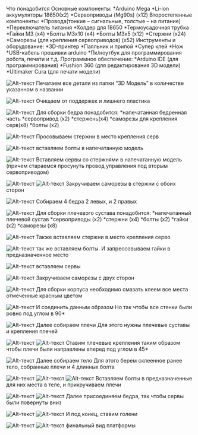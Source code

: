 Что понадобится 
Основные компоненты:
    *Arduino Mega
    *Li-ion аккумуляторы 18650(x2)
    *Сервоприводы (Mg90s) (х12)
  Второстепенные компоненты: 
    *Провода(тонкие – сигнальные, толстые – на питание)
    *Переключатель питания
    *Холдер для 18650 
    *Термоусадочная трубка
    *Гайки М3 (х4)
    *Болты М3х10 (х4)
    *Болты М3х5 (х12)
    *Стержни (х24)
    *Саморезы (для крепления сервоприводов) (х52)
  Инструменты и оборудование:
    *3D-принтер 
    *Паяльник и припой 
    *Супер клей
    *Нож 
    *USB-кабель прошивки arduino
    *Пк/ноутбук для программирования робота, печати и т.д.
  Программное обеспечение:
    *Arduino IDE (для программирования)
    *Fushion 360 (для редактирования 3D модели)
    *Ultimaker Cura (для печати модели)




![Alt-текст](https://github.com/Volver-era/ERA-platform./blob/main/малые%20версии%20платформы/ERA%20v3/инструкция%20по%20сборке/Фото/сб01.jpg)
Печатаем все детали из папки “3D Модель” в количестве указанном в названии 

![Alt-текст](https://github.com/Volver-era/ERA-platform./blob/main/малые%20версии%20платформы/ERA%20v3/инструкция%20по%20сборке/Фото/сб02.jpg)
Очищаем от поддержек и лишнего пластика  

![Alt-текст](https://github.com/Volver-era/ERA-platform./blob/main/малые%20версии%20платформы/ERA%20v3/инструкция%20по%20сборке/Фото/сб03.jpg)
Для сборки бедра понадобится:
*напечатанная бедренная часть
*сервопривод (х2)
*стержень(х4)
*саморезы для крепления серв(х8)
*болты (х2)

![Alt-текст](https://github.com/Volver-era/ERA-platform./blob/main/малые%20версии%20платформы/ERA%20v3/инструкция%20по%20сборке/Фото/сб04.jpg)
Просовываем стержни в место крепления серв 

![Alt-текст](https://github.com/Volver-era/ERA-platform./blob/main/малые%20версии%20платформы/ERA%20v3/инструкция%20по%20сборке/Фото/сб05.jpg)
вставляем болты в напечатанную модель

![Alt-текст](https://github.com/Volver-era/ERA-platform./blob/main/малые%20версии%20платформы/ERA%20v3/инструкция%20по%20сборке/Фото/сб06.jpg)
Вставляем сервы со стержнями в напечатанную модель
(причем стараемся просунуть провод управления под вторым сервоприводом)

![Alt-текст](https://github.com/Volver-era/ERA-platform./blob/main/малые%20версии%20платформы/ERA%20v3/инструкция%20по%20сборке/Фото/сб07.jpg)
![Alt-текст](https://github.com/Volver-era/ERA-platform./blob/main/малые%20версии%20платформы/ERA%20v3/инструкция%20по%20сборке/Фото/сб08.jpg)
Закручиваем саморезы в стержни с обоих сторон 

![Alt-текст](https://github.com/Volver-era/ERA-platform./blob/main/малые%20версии%20платформы/ERA%20v3/инструкция%20по%20сборке/Фото/сб09.jpg)
Собираем 4 бедра 
2 левых, и 2 правых

![Alt-текст](https://github.com/Volver-era/ERA-platform./blob/main/малые%20версии%20платформы/ERA%20v3/инструкция%20по%20сборке/Фото/сб10.jpg)
Для сборки плечевого сустава понадобится:
*напечатанный плечевой сустав
*сервоприводы (х2)
*стержни (х4)
*болты (х2)
*гайки (х2)
*саморезы (х8)

![Alt-текст](https://github.com/Volver-era/ERA-platform./blob/main/малые%20версии%20платформы/ERA%20v3/инструкция%20по%20сборке/Фото/сб11.jpg)
Также вставляем стержни в место крепления серво 

![Alt-текст](https://github.com/Volver-era/ERA-platform./blob/main/малые%20версии%20платформы/ERA%20v3/инструкция%20по%20сборке/Фото/сб12.jpg)
так же вставляем болты.
И запрессовываем гайки в предназначенное место 

![Alt-текст](https://github.com/Volver-era/ERA-platform./blob/main/малые%20версии%20платформы/ERA%20v3/инструкция%20по%20сборке/Фото/сб13.jpg)
вставляем сервы 

![Alt-текст](https://github.com/Volver-era/ERA-platform./blob/main/малые%20версии%20платформы/ERA%20v3/инструкция%20по%20сборке/Фото/сб14.jpg)
Закручиваем саморезы с двух сторон 

![Alt-текст](https://github.com/Volver-era/ERA-platform./blob/main/малые%20версии%20платформы/ERA%20v3/инструкция%20по%20сборке/Фото/сб15.jpg)
Для сборки корпуса необходимо смазать клеем все места отмеченные красным цветом 

![Alt-текст](https://github.com/Volver-era/ERA-platform./blob/main/малые%20версии%20платформы/ERA%20v3/инструкция%20по%20сборке/Фото/сб16.jpg)
И соединить данным образом 
Но так чтобы все стенки были ровно под углом в 90*

![Alt-текст](https://github.com/Volver-era/ERA-platform./blob/main/малые%20версии%20платформы/ERA%20v3/инструкция%20по%20сборке/Фото/сб17.jpg)
Далее собираем плечи
Для этого нужны плечевые суставы и крепления плечей 

![Alt-текст](https://github.com/Volver-era/ERA-platform./blob/main/малые%20версии%20платформы/ERA%20v3/инструкция%20по%20сборке/Фото/сб18.jpg)
![Alt-текст](https://github.com/Volver-era/ERA-platform./blob/main/малые%20версии%20платформы/ERA%20v3/инструкция%20по%20сборке/Фото/сб19.jpg)
Ставим плечевые крепления таким образом чтобы плечи были направлены вперед под углом в 45*

![Alt-текст](https://github.com/Volver-era/ERA-platform./blob/main/малые%20версии%20платформы/ERA%20v3/инструкция%20по%20сборке/Фото/сб20.jpg)
Далее собираем тело 
Для этого берем склеенное ранее тело, собранные плечи и 4 длинных болта 

![Alt-текст](https://github.com/Volver-era/ERA-platform./blob/main/малые%20версии%20платформы/ERA%20v3/инструкция%20по%20сборке/Фото/сб21.jpg)
![Alt-текст](https://github.com/Volver-era/ERA-platform./blob/main/малые%20версии%20платформы/ERA%20v3/инструкция%20по%20сборке/Фото/сб22.jpg)
![Alt-текст](https://github.com/Volver-era/ERA-platform./blob/main/малые%20версии%20платформы/ERA%20v3/инструкция%20по%20сборке/Фото/сб23.jpg)
Вставляем болты в предназначенные для них места в теле, и прикручиваем плечи  

![Alt-текст](https://github.com/Volver-era/ERA-platform./blob/main/малые%20версии%20платформы/ERA%20v3/инструкция%20по%20сборке/Фото/сб24.jpg)
![Alt-текст](https://github.com/Volver-era/ERA-platform./blob/main/малые%20версии%20платформы/ERA%20v3/инструкция%20по%20сборке/Фото/сб25.jpg)
Далее присоединяем бедра, так чтобы сервы были повернуты вниз  

![Alt-текст](https://github.com/Volver-era/ERA-platform./blob/main/малые%20версии%20платформы/ERA%20v3/инструкция%20по%20сборке/Фото/сб26.jpg)
![Alt-текст](https://github.com/Volver-era/ERA-platform./blob/main/малые%20версии%20платформы/ERA%20v3/инструкция%20по%20сборке/Фото/сб27.jpg)
И под конец, ставим голени 

![Alt-текст](https://github.com/Volver-era/ERA-platform./blob/main/малые%20версии%20платформы/ERA%20v3/инструкция%20по%20сборке/Фото/сб28.jpg)
![Alt-текст](https://github.com/Volver-era/ERA-platform./blob/main/малые%20версии%20платформы/ERA%20v3/инструкция%20по%20сборке/Фото/сб29.jpg)
финальный вид платформы 
